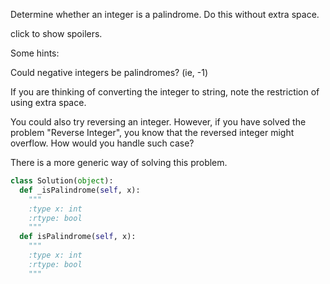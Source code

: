 Determine whether an integer is a palindrome. Do this without extra space.

click to show spoilers.

Some hints:

Could negative integers be palindromes? (ie, -1)

If you are thinking of converting the integer to string, note the restriction of using extra space.

You could also try reversing an integer. However, if you have solved the problem "Reverse Integer", you know that the reversed integer might overflow. How would you handle such case?

There is a more generic way of solving this problem.




```python
class Solution(object):
  def _isPalindrome(self, x):
    """
    :type x: int
    :rtype: bool
    """
  def isPalindrome(self, x):
    """
    :type x: int
    :rtype: bool
    """
```
